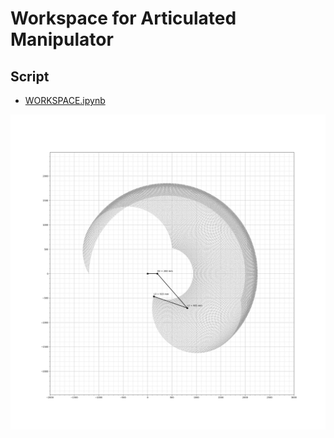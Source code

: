# Workspace for Articulated Manipulator



## Script

* [WORKSPACE.ipynb](WORKSPACE.ipynb)

![](CASE.png)

